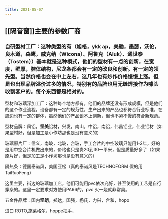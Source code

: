 ```yaml
---
title: 2021-05-07
---
```


## [[隔音窗]]主要的参数厂商
### 自研型材工厂：这种类型的有（旭格，ykk ap，美驰，墨瑟，沃伦，良木道，森鹰，威克纳（Wicona）、阿鲁克（Aluk）、通世泰（Tostem））基本就是这种模式，他们的型材有一点的创新，在宽度，壁厚，腔体结构，尼龙条都会有一定的改良和创新。有一定的领先型。当然价格也会在中上左右，这几年也有炒作价格慢慢上涨。但是也出现品牌溢价过多的情况，特别有的品牌也用无缝焊接作为噱头收割客户的。每个东西都是相对的。

型材和玻璃深加工厂：这种每个地方都有，他们的品牌还没有形成规模，但是他们的这个作业流程，设备都有一定的规范性，生产出来的产品也都符合行业标准，在周边也有一定的群体，虽然他们的产品谈不上创新，但也不紧不慢的符合新规范。

型材品牌：凤铝，**坚美**铝材，兴发，南山，中铝，南铝，伟昌铝业，伟业铝材（如果型材好，但是加工是小作坊那也是没有意义的）

玻璃原片厂：信义，南玻，北玻，台玻，手工合片的中空玻璃只能用1-2年，好的是用中空合片机做出来的，价格也只是贵20到30一平米，但是质量好多了（如果原片好，但是加工是小作坊那也是没有意义的）

隔热条：德国泰诺风，美国亚松（真的泰诺风是TECHNOFORM 假的用TaiRuoFeng）

这里主要，街边的玻璃加工店，他们可能用pvc依次充好，甚至使用的工艺是自行穿条的。这里一定要求对方使用PA66的。pvc 火一烧就非常臭。

五金件品牌：国内**坚朗**，郑达，国强，杨氏，力兴，合和，hopo

进口 ROTO,施莱格尔，hoppe把手，
